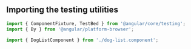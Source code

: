## Importing the testing utilities

```typescript
import { ComponentFixture, TestBed } from '@angular/core/testing';
import { By } from '@angular/platform-browser';

import { DogListComponent } from './dog-list.component';
```
